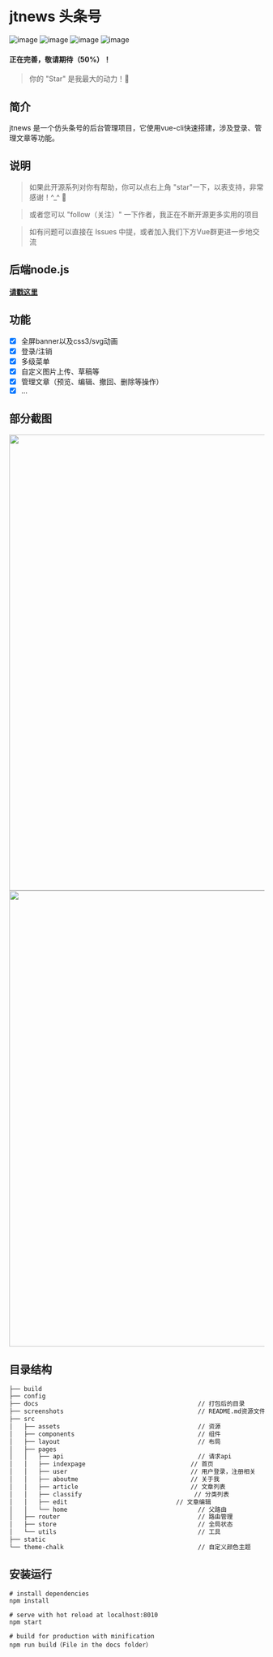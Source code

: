 # jtnews 头条号

![image](https://img.shields.io/badge/vue-2.5.2-blue.svg)
![image](https://img.shields.io/badge/vue--router-3.0.1-blue.svg)
![image](https://img.shields.io/badge/vuex-3.0.1-blue.svg)
![image](https://img.shields.io/badge/element--ui-1.4.7-blue.svg)

#### 正在完善，敬请期待（50%）！
> 你的 "Star" 是我最大的动力！🌹

## 简介

jtnews 是一个仿头条号的后台管理项目，它使用vue-cli快速搭建，涉及登录、管理文章等功能。

## 说明
> 如果此开源系列对你有帮助，你可以点右上角 "star"一下，以表支持，非常感谢！^_^ 🌹

> 或者您可以 "follow（关注）" 一下作者，我正在不断开源更多实用的项目

> 如有问题可以直接在 Issues 中提，或者加入我们下方Vue群更进一步地交流

## 后端node.js
#### [请戳这里](http://health.liansixin.win)


## 功能
- [x] 全屏banner以及css3/svg动画
- [x] 登录/注销
- [x] 多级菜单
- [x] 自定义图片上传、草稿等
- [x] 管理文章（预览、编辑、撤回、删除等操作）
- [x] ...

## 部分截图
<img src="https://johnnyjintao.github.io/resume/static/wxjt_20190228123850.png" width="900px" style="max-width: 100%;"/>
<img src="https://johnnyjintao.github.io/resume/static/wxjt_20190228124011.png" width="900px" style="max-width: 100%;"/>

## 目录结构

```html
├── build
├── config
├── docs                                        	// 打包后的目录
├── screenshots                                 	// README.md资源文件夹
├── src
│   ├── assets                                    	// 资源
│   ├── components                                	// 组件
│   ├── layout                                    	// 布局
│   ├── pages
│   │   ├── api                                 	// 请求api
│   │   ├── indexpage                             // 首页
│   │   ├── user                                  // 用户登录，注册相关
│   │   ├── aboutme                               // 关于我
│   │   ├── article                               // 文章列表
│   │   ├── classify                               // 分类列表
│   │   ├── edit                              // 文章编辑
│   │   └── home                             	    // 父路由
│   ├── router                                  	// 路由管理
│   ├── store                                   	// 全局状态
│   └── utils                                  	    // 工具
├── static
└── theme-chalk                         			// 自定义颜色主题
```

## 安装运行

```
# install dependencies
npm install

# serve with hot reload at localhost:8010
npm start

# build for production with minification
npm run build（File in the docs folder）
```


